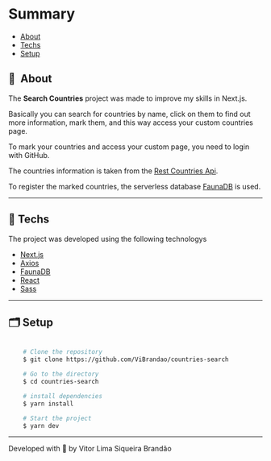 # Summary

- [About](#-sobre)
- [Techs](#-tecnologias-utilizadas)
- [Setup](#-como-baixar-o-projeto)

## 🔖&nbsp; About

The **Search Countries** project was made to improve my skills in Next.js.

Basically you can search for countries by name, click on them to find out more information, mark them, and this way access your custom countries page.

To mark your countries and access your custom page, you need to login with GitHub.

The countries information is taken from the [Rest Countries Api](https://restcountries.eu/).

To register the marked countries, the serverless database [FaunaDB](https://fauna.com/) is used.

---

## 🚀 Techs

The project was developed using the following technologys

- [Next.js](https://nextjs.org/)
- [Axios](https://github.com/axios/axios)
- [FaunaDB](https://fauna.com/)
- [React](https://reactjs.org/)
- [Sass](https://sass-lang.com/)

---

## 🗂 Setup

```bash

    # Clone the repository
    $ git clone https://github.com/ViBrandao/countries-search

    # Go to the directory
    $ cd countries-search

    # install dependencies
    $ yarn install

    # Start the project
    $ yarn dev
```

---

Developed with 💙 by Vitor Lima Siqueira Brandão

